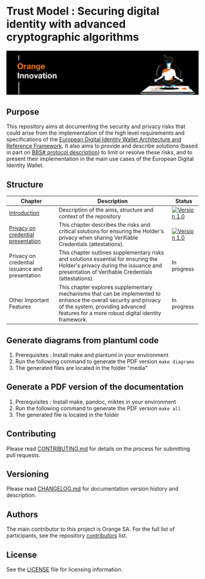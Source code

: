 # Trust Model : Securing digital identity with advanced cryptographic algorithms 
![Orange banner](./media/top-banner.png)

## Purpose
This repository aims at documenting the security and privacy risks that could arise from the implementation of the high level requirements and specifications of the [European Digital Identity Wallet Architecture and Reference Framework](https://github.com/eu-digital-identity-wallet/eudi-doc-architecture-and-reference-framework/tree/main). It also aims to provide and describe solutions (based in part on [BBS# protocol description](https://github.com/user-attachments/files/19198669/The_BBS_Sharp_Protocol.pdf)) to limit or resolve these risks, and to present their implementation in the main use cases of the European Digital Identity Wallet.

## Structure
| Chapter | Description | Status |
|--|---|--|
|[Introduction](./Trust-model-Introduction.md)| Description of the aims, structure and context of the repository |[![Version 1.0](https://img.shields.io/badge/Version-1.0-ff0288)](https://github.com/Orange-OpenSource/BBS-SHARP-doc-eudi-wallet/releases/tag/v1.0.0)|
|[Privacy on credential presentation](./Trust-model-privacy-on-attestation-presentation.md) | This chapter describes the risks and critical solutions for ensuring the Holder's privacy when sharing Verifiable Credentials (attestations).| [![Version 1.0](https://img.shields.io/badge/Version-1.0-ff0288)](https://github.com/Orange-OpenSource/BBS-SHARP-doc-eudi-wallet/releases/tag/v1.0.0) |
|Privacy on credential issuance and presentation | This chapter outlines supplementary risks and solutions essential for ensuring the Holder's privacy during the issuance and presentation of Verifiable Credentials (attestations).| In progress |
|Other Important Features | This chapter explores supplementary mechanisms that can be implemented to enhance the overall security and privacy of the system, providing advanced features for a more robust digital identity framework. | In progress |

## Generate diagrams from plantuml code
1. Prerequisites : Install make and plantuml in your environment
2. Run the following command to generate the PDF version `make diagrams`
3. The generated files are located in the folder "media"

## Generate a PDF version of the documentation
1. Prerequisites : Install make, pandoc, miktex in your environment
2. Run the following command to generate the PDF version `make all`
3. The generated file is located in the folder

## Contributing
Please read [CONTRIBUTING.md](CONTRIBUTING.md) for details on the process for submitting pull requests.

## Versioning
Please read [CHANGELOG.md](CHANGELOG.md) for documentation version history and description.

## Authors
The main contributor to this project is Orange SA. 
For the full list of participants, see the repository [contributors](https://github.com/Orange-OpenSource/BBS-SHARP-doc-eudi-wallet/graphs/contributors) list. 

## License
See the [LICENSE](LICENSE) file for licensing information.
